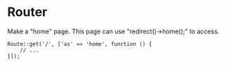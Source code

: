 # Router

Make a "home" page. This page can use "redirect()->home();" to access.

    Route::get('/', ['as' => 'home', function () {
        // ...
    }]);

